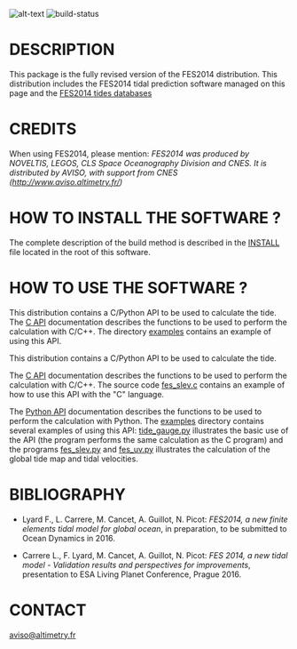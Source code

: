 ![alt-text](https://anaconda.org/fbriol/lagrangian/badges/installer/conda.svg)
![build-status](https://img.shields.io/bitbucket/pipelines/cnes_aviso/fes.svg)

# DESCRIPTION

This package is the fully revised version of the FES2014 distribution.
This distribution includes the FES2014 tidal prediction software managed on this
page and the [FES2014 tides databases](data/fes2014/README.rst)

# CREDITS

When using FES2014, please mention: *FES2014 was produced by NOVELTIS, LEGOS,
CLS Space Oceanography Division and CNES. It is distributed by AVISO, with
support from CNES (http://www.aviso.altimetry.fr/)*

# HOW TO INSTALL THE SOFTWARE ?

The complete description of the build method is described in the
[INSTALL](INSTALL.md) file located in the root of this software.

# HOW TO USE THE SOFTWARE ?

This distribution contains a C/Python API to be used to calculate the tide. The
[C API](C_API.rst) documentation describes the functions to be used to
perform the calculation with C/C++. The directory [examples](examples) contains an
example of using this API.

This distribution contains a C/Python API to be used to calculate the tide.

The [C API](C_API.rst) documentation describes the functions to be used to
perform the calculation with C/C++. The source code
[fes_slev.c](examples/fes_slev.c) contains an example of how to use this
API with the "C" language.

The [Python API](PYTHON_API.rst) documentation describes the functions to be
used to perform the calculation with Python. The [examples](examples) directory
contains several examples of using this API:
[tide_gauge.py](examples/tide_gauge.py) illustrates the basic use of the API
(the program performs the same calculation as the C program) and the programs
[fes_slev.py](examples/fes_slev.py) and [fes_uv.py](examples/fes_uv.py)
illustrates the calculation of the global tide map and tidal velocities.

# BIBLIOGRAPHY

* Lyard F., L. Carrere, M. Cancet, A. Guillot, N. Picot: *FES2014, a new finite
  elements tidal model for global ocean*, in preparation, to be submitted to
  Ocean Dynamics in 2016.

* Carrere L., F. Lyard, M. Cancet, A. Guillot, N. Picot: *FES 2014, a new tidal
  model - Validation results and perspectives for improvements*, presentation to
  ESA Living Planet Conference, Prague 2016.

# CONTACT

[aviso@altimetry.fr](mailto:aviso@altimetry.fr)